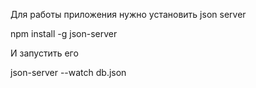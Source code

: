 Для работы приложения нужно установить json server

npm install -g json-server

И запустить его

json-server --watch db.json
